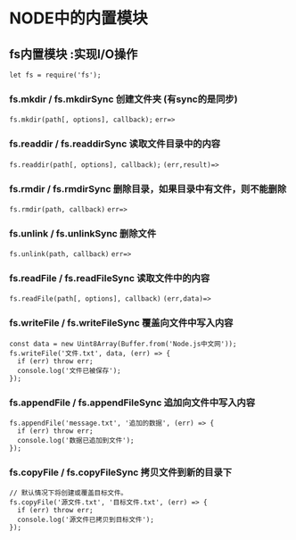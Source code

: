 # NODE中的内置模块

## fs内置模块 :实现I/O操作
`let fs = require('fs');`

### fs.mkdir / fs.mkdirSync     创建文件夹  (有sync的是同步)

`fs.mkdir(path[, options], callback);`
`err=>`

### fs.readdir / fs.readdirSync    读取文件目录中的内容

`fs.readdir(path[, options], callback);`
`(err,result)=>`


### fs.rmdir / fs.rmdirSync    删除目录，如果目录中有文件，则不能删除

`fs.rmdir(path, callback)`
`err=>`

### fs.unlink / fs.unlinkSync  删除文件

`fs.unlink(path, callback)`
`err=>`

### fs.readFile / fs.readFileSync    读取文件中的内容

`fs.readFile(path[, options], callback)`
`(err,data)=>`

### fs.writeFile / fs.writeFileSync    覆盖向文件中写入内容

```
const data = new Uint8Array(Buffer.from('Node.js中文网'));
fs.writeFile('文件.txt', data, (err) => {
  if (err) throw err;
  console.log('文件已被保存');
});
```

### fs.appendFile / fs.appendFileSync    追加向文件中写入内容

```
fs.appendFile('message.txt', '追加的数据', (err) => {
  if (err) throw err;
  console.log('数据已追加到文件');
});
```

### fs.copyFile / fs.copyFileSync    拷贝文件到新的目录下

```
// 默认情况下将创建或覆盖目标文件。
fs.copyFile('源文件.txt', '目标文件.txt', (err) => {
  if (err) throw err;
  console.log('源文件已拷贝到目标文件');
});
```
